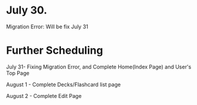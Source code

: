 # July 30.

Migration Error: Will be fix July 31

# Further Scheduling

July 31- Fixing Migration Error, and Complete Home(Index Page) and User's Top Page

August 1 - Complete Decks/Flashcard list page

August 2 - Complete Edit Page

